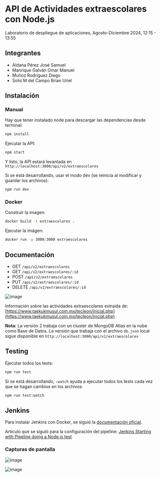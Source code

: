 # API de Actividades extraescolares con Node.js

Laboratorio de despliegue de aplicaciones, Agosto-Diciembre 2024, 12:15 - 13:55

## Integrantes

- Aldana Pérez José Samuel
- Manrique Galván Omar Manuel
- Muñoz Rodríguez Diego
- Solis M del Campo Brian Uriel

## Instalación

### Manual

Hay que tener instalado node para descargar las dependencias desde terminal:

```bash
npm install
```

Ejecutar la API:

```bash
npm start
```

Y listo, la API estará levantada en `http://localhost:3000/api/v2/extraescolares`

Si se está desarrollando, usar el modo dev (se reinicia al modificar y guardar los archivos):

```bash
npm run dev
```

### Docker

Construir la imagen:

```bash
docker build -t extraescolares .
```

Ejecutar la imágen:

```bash
docker run -p 3000:3000 extraescolares
```

## Documentación

- GET `/api/v2/extraescolares`
- GET `/api/v2/extraescolares/:id`
- POST `/api/v2/extraescolares`
- PUT `/api/v2/extraescolares/:id`
- DELETE `/api/v2/extraescolares/:id`

![image](https://github.com/user-attachments/assets/170f6981-638e-4226-af73-09e54001c2f5)

Información sobre las actividades extraescolares extraida de: [https://www.taekukmusul.com.mx/tecleon/inicial.php](https://www.taekukmusul.com.mx/tecleon/inicial.php)

**Nota:** La versión 2 trabaja con un cluster de MongoDB Atlas en la nube como Base de Datos. La versión que trabaja con el archivo `db.json` local sigue disponible en `http://localhost:3000/api/v1/extraescolares`

## Testing

Ejecutar todos los tests:

```bash
npm run test
```

Si se está desarrollando, `:watch` ayuda a ejecutar todos los tests cada vez que se hagan cambios en los archivos:

```bash
npm run test:watch
```

## Jenkins

Para instalar Jenkins con Docker, se siguió la [documentación oficial](https://www.jenkins.io/doc/book/installing/docker/).

Articulo que se siguió para la configuración del pipeline: [Jenkins Starting with Pipeline doing a Node.js test](https://medium.com/@gustavo.guss/jenkins-starting-with-pipeline-doing-a-node-js-test-72c6057b67d4)

### Capturas de pantalla

![image](https://github.com/user-attachments/assets/3c0ab081-5b4e-4557-b826-b58e61e6541d)

![image](https://github.com/user-attachments/assets/5f102c8e-e14f-4406-9a52-dfa79c482876)
